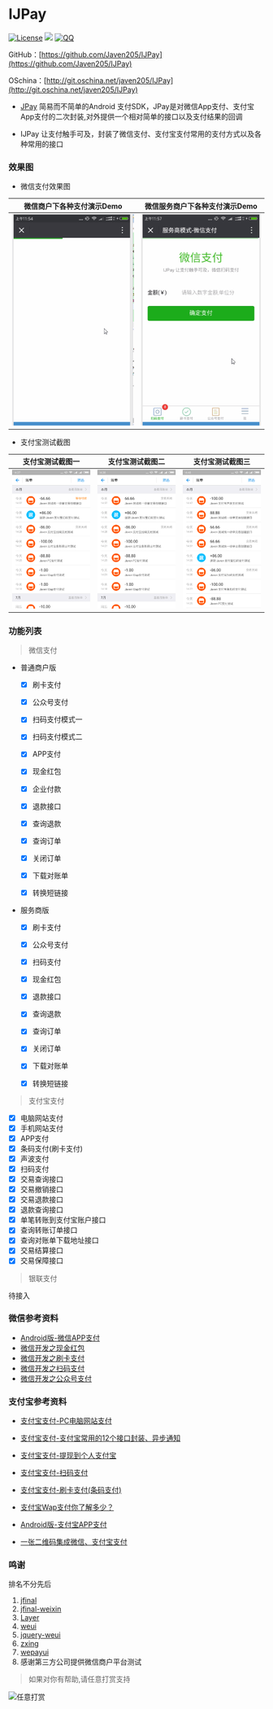 # IJPay

[![License](https://img.shields.io/badge/license-Apache%202-green.svg)](https://www.apache.org/licenses/LICENSE-2.0)
[![](https://jitpack.io/v/javen205/IJPay.svg)](https://jitpack.io/#javen205/IJPay)
[![QQ](http://pub.idqqimg.com/wpa/images/group.png)](https://jq.qq.com/?_wv=1027&k=47koFFR)

GitHub：[https://github.com/Javen205/IJPay](https://github.com/Javen205/IJPay)

OSchina：[http://git.oschina.net/javen205/IJPay](http://git.oschina.net/javen205/IJPay)

- [JPay](https://git.oschina.net/javen205/JPay) 简易而不简单的Android 支付SDK，JPay是对微信App支付、支付宝App支付的二次封装,对外提供一个相对简单的接口以及支付结果的回调

- IJPay 让支付触手可及，封装了微信支付、支付宝支付常用的支付方式以及各种常用的接口


### 效果图

- 微信支付效果图

| 微信商户下各种支付演示Demo              | 微信服务商户下各种支付演示Demo     |
|:------------------------------:|:---------------------------------:|
|![](doc/img/wxpay.gif) | ![](doc/img/wxsubpay.gif) |


- 支付宝测试截图

| 支付宝测试截图一             					 | 支付宝测试截图二     						 |支付宝测试截图三|
|:------------------------------:|:---------------------------------:|:---------------------------------:|
|![](doc/img/alipay_test1.png) 	 | ![](doc/img/alipay_test2.png)	 |![](doc/img/alipay_test3.png)		 |


### 功能列表

  > 微信支付

  - 普通商户版
    - [x] 刷卡支付
    - [x] 公众号支付
    - [x] 扫码支付模式一
    - [x] 扫码支付模式二
    - [x] APP支付
    - [x] 现金红包
    - [x] 企业付款
    - [x] 退款接口
    - [x] 查询退款
    - [x] 查询订单
    - [x] 关闭订单
    - [x] 下载对账单
    - [x] 转换短链接
    


  - 服务商版
    - [x] 刷卡支付
    - [x] 公众号支付
    - [x] 扫码支付
    - [x] 现金红包
    - [x] 退款接口
    - [x] 查询退款
    - [x] 查询订单
    - [x] 关闭订单
    - [x] 下载对账单
    - [x] 转换短链接


   > 支付宝支付


   - [x] 电脑网站支付
   - [x] 手机网站支付
   - [x] APP支付
   - [x] 条码支付(刷卡支付)
   - [x] 声波支付
   - [x] 扫码支付
   - [x] 交易查询接口
   - [x] 交易撤销接口
   - [x] 交易退款接口
   - [x] 退款查询接口
   - [x] 单笔转账到支付宝账户接口
   - [x] 查询转账订单接口
   - [x] 查询对账单下载地址接口
   - [x] 交易结算接口
   - [x] 交易保障接口

   > 银联支付

待接入




### 微信参考资料

- [Android版-微信APP支付](http://blog.csdn.net/zyw_java/article/details/54024232)
- [微信开发之现金红包](http://blog.csdn.net/zyw_java/article/details/54024211)
- [微信开发之刷卡支付](http://blog.csdn.net/zyw_java/article/details/54024198)
- [微信开发之扫码支付](http://blog.csdn.net/zyw_java/article/details/54024162)
- [微信开发之公众号支付](http://blog.csdn.net/zyw_java/article/details/54023968)

### 支付宝参考资料

- [支付宝支付-PC电脑网站支付](http://blog.csdn.net/zyw_java/article/details/71970972)

- [支付宝支付-支付宝常用的12个接口封装、异步通知](http://blog.csdn.net/zyw_java/article/details/71844328)

- [支付宝支付-提现到个人支付宝](http://blog.csdn.net/zyw_java/article/details/71598711)

- [支付宝支付-扫码支付](http://blog.csdn.net/zyw_java/article/details/71437269)

- [支付宝支付-刷卡支付(条码支付)](http://blog.csdn.net/zyw_java/article/details/71372789)

- [支付宝Wap支付你了解多少？](http://blog.csdn.net/zyw_java/article/details/54024253)

- [Android版-支付宝APP支付](http://blog.csdn.net/zyw_java/article/details/54024238)

- [一张二维码集成微信、支付宝支付](http://blog.csdn.net/zyw_java/article/details/54630880)


### 鸣谢

排名不分先后

1. [jfinal](http://git.oschina.net/jfinal/jfinal)
2. [jfinal-weixin](http://git.oschina.net/jfinal/jfinal-weixin)
3. [Layer](http://layer.layui.com/)
4. [weui](https://github.com/weui/weui)
5. [jquery-weui](https://github.com/lihongxun945/jquery-weui/)
6. [zxing](https://github.com/zxing/zxing)
7. [wepayui](https://github.com/wepayui/wepayui)
8. 感谢第三方公司提供微信商户平台测试


>如果对你有帮助,请任意打赏支持


<img src="http://img.blog.csdn.net/20170425211154361?watermark/2/text/aHR0cDovL2Jsb2cuY3Nkbi5uZXQvenl3X2phdmE=/font/5a6L5L2T/fontsize/400/fill/I0JBQkFCMA==/dissolve/70/gravity/SouthEast" width = "300" alt="任意打赏" align=center />
